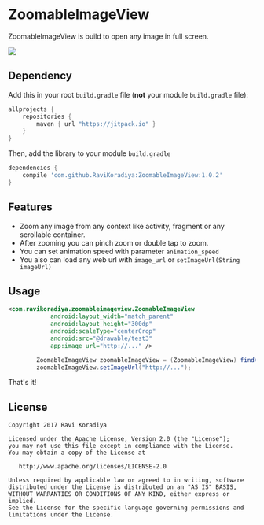# ZoomableImageView

ZoomableImageView is build to open any image in full screen.

[![](https://jitpack.io/v/RaviKoradiya/ZoomableImageView.svg)](https://jitpack.io/#RaviKoradiya/ZoomableImageView)

## Dependency

Add this in your root `build.gradle` file (**not** your module `build.gradle` file):

```gradle
allprojects {
	repositories {
        maven { url "https://jitpack.io" }
    }
}
```

Then, add the library to your module `build.gradle`
```gradle
dependencies {
    compile 'com.github.RaviKoradiya:ZoomableImageView:1.0.2'
}
```

## Features
- Zoom any image from any context like activity, fragment or any scrollable container. 
- After zooming you can pinch zoom or double tap to zoom. 
- You can set animation speed with parameter `animation_speed`
- You also can load any web url with `image_url` or `setImageUrl(String imageUrl)`


## Usage

```xml
<com.ravikoradiya.zoomableimageview.ZoomableImageView
            android:layout_width="match_parent"
            android:layout_height="300dp"
            android:scaleType="centerCrop"
            android:src="@drawable/test3"
            app:image_url="http://..." />
```
```java
        ZoomableImageView zoomableImageView = (ZoomableImageView) findViewById(R.id.iv_zoomable);
        zoomableImageView.setImageUrl("http://...");
```
That's it!


License
--------

    Copyright 2017 Ravi Koradiya

    Licensed under the Apache License, Version 2.0 (the "License");
    you may not use this file except in compliance with the License.
    You may obtain a copy of the License at

       http://www.apache.org/licenses/LICENSE-2.0

    Unless required by applicable law or agreed to in writing, software
    distributed under the License is distributed on an "AS IS" BASIS,
    WITHOUT WARRANTIES OR CONDITIONS OF ANY KIND, either express or implied.
    See the License for the specific language governing permissions and
    limitations under the License.
